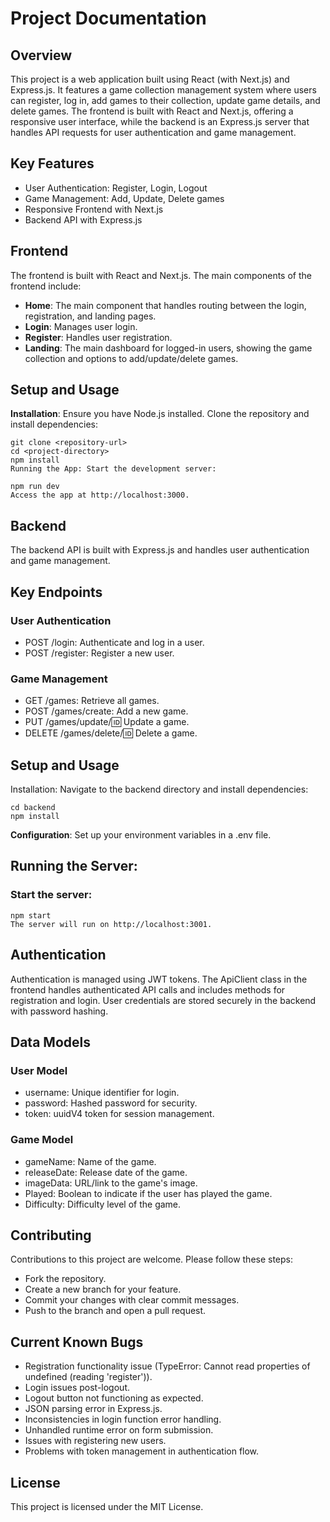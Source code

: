 # **Project Documentation**

## **Overview**
This project is a web application built using React (with Next.js) and Express.js. It features a game collection management system where users can register, log in, add games to their collection, update game details, and delete games. The frontend is built with React and Next.js, offering a responsive user interface, while the backend is an Express.js server that handles API requests for user authentication and game management.

## **Key Features**
- User Authentication: Register, Login, Logout
- Game Management: Add, Update, Delete games
- Responsive Frontend with Next.js
- Backend API with Express.js


## Frontend
The frontend is built with React and Next.js. The main components of the frontend include:

- **Home**:  The main component that handles routing between the login, registration, and landing pages.
- **Login**: Manages user login.
- **Register**: Handles user registration.
- **Landing**: The main dashboard for logged-in users, showing the game collection and options to add/update/delete games.


## Setup and Usage

**Installation**: Ensure you have Node.js installed. Clone the repository and install dependencies:
```
git clone <repository-url>
cd <project-directory>
npm install
Running the App: Start the development server:

```

```
npm run dev
Access the app at http://localhost:3000.
```

## **Backend**
The backend API is built with Express.js and handles user authentication and game management.

## **Key Endpoints**

### **User Authentication**
- POST /login: Authenticate and log in a user.
- POST /register: Register a new user.

### **Game Management**
- GET /games: Retrieve all games.
- POST /games/create: Add a new game.
- PUT /games/update/:id: Update a game.
- DELETE /games/delete/:id: Delete a game.

## **Setup and Usage**
Installation: Navigate to the backend directory and install dependencies:

```
cd backend
npm install
```

**Configuration**: Set up your environment variables in a .env file. 

## **Running the Server**: 

### Start the server:

```
npm start
The server will run on http://localhost:3001.
```
## Authentication
Authentication is managed using JWT tokens. The ApiClient class in the frontend handles authenticated API calls and includes methods for registration and login. User credentials are stored securely in the backend with password hashing.

## Data Models

### User Model
- username: Unique identifier for login.
- password: Hashed password for security.
- token: uuidV4 token for session management.

### Game Model
- gameName: Name of the game.
- releaseDate: Release date of the game.
- imageData: URL/link to the game's image.
- Played: Boolean to indicate if the user has played the game.
- Difficulty: Difficulty level of the game.

## Contributing
Contributions to this project are welcome. Please follow these steps:
- Fork the repository.
- Create a new branch for your feature.
- Commit your changes with clear commit messages.
- Push to the branch and open a pull request.


## Current Known Bugs
- Registration functionality issue (TypeError: Cannot read properties of undefined (reading 'register')).
- Login issues post-logout.
- Logout button not functioning as expected.
- JSON parsing error in Express.js.
- Inconsistencies in login function error handling.
- Unhandled runtime error on form submission.
- Issues with registering new users.
- Problems with token management in authentication flow.

## License
This project is licensed under the MIT License.
